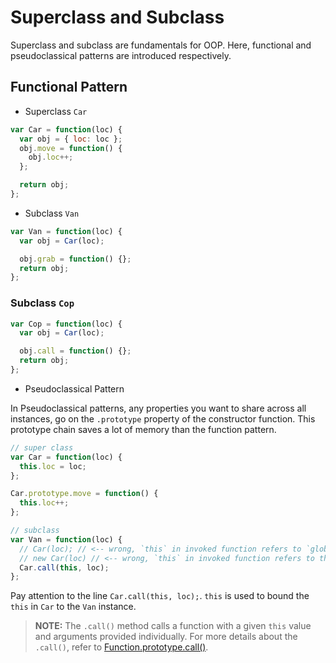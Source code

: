 # Superclass and Subclass

Superclass and subclass are fundamentals for OOP. Here, functional and pseudoclassical patterns are introduced respectively.

## Functional Pattern

* Superclass `Car`

```js
var Car = function(loc) {
  var obj = { loc: loc };
  obj.move = function() {
    obj.loc++;
  };

  return obj;
};
```

* Subclass `Van`

```js
var Van = function(loc) {
  var obj = Car(loc);

  obj.grab = function() {};
  return obj;
};
```

### Subclass `Cop`

```js
var Cop = function(loc) {
  var obj = Car(loc);

  obj.call = function() {};
  return obj;
};
```

* Pseudoclassical Pattern

In Pseudoclassical patterns, any properties you want to share across all instances, go on the `.prototype` property of the constructor function. This prototype chain saves a lot of memory than the function pattern.

```js
// super class
var Car = function(loc) {
  this.loc = loc;
};

Car.prototype.move = function() {
  this.loc++;
};

// subclass
var Van = function(loc) {
  // Car(loc); // <-- wrong, `this` in invoked function refers to `global` scope
  // new Car(loc) // <-- wrong, `this` in invoked function refers to the new instance of Car
  Car.call(this, loc);
};
```

Pay attention to the line `Car.call(this, loc);`. `this` is used to bound the `this` in `Car` to the `Van` instance.

> **NOTE:** The `.call()` method calls a function with a given `this` value and arguments provided individually. For more details about the `.call()`, refer to [Function.prototype.call()](https://developer.mozilla.org/en-US/docs/Web/JavaScript/Reference/Global_Objects/Function/call).
